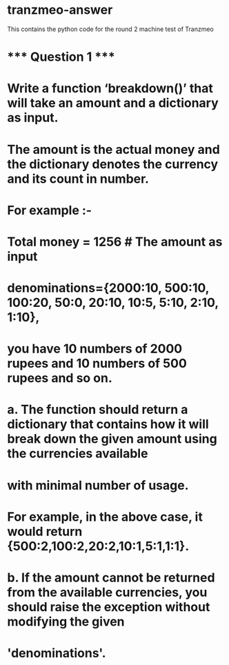 # tranzmeo-answer
This contains the python code for the round 2 machine test of Tranzmeo

# *** Question 1 ***
#
# Write a function ‘breakdown()’ that will take an amount and a dictionary as input.
# The amount is the actual money and the dictionary denotes the currency and its count in number.
#
# For example :-
#     Total money = 1256 # The amount as input
#     denominations={2000:10,  500:10,  100:20, 50:0, 20:10, 10:5,  5:10, 2:10, 1:10},
# you have 10 numbers of 2000 rupees and 10 numbers    of 500 rupees and so on.
#
# a. The function should return a dictionary that contains how it will break down the given amount using the currencies available
#    with minimal number of usage.
#        For example, in the above case, it would return {500:2,100:2,20:2,10:1,5:1,1:1}.
#
# b. If the amount cannot be returned from the available currencies, you should raise the exception without modifying the given
# 'denominations'.
